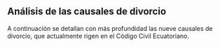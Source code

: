## Análisis de las causales de divorcio
A continuación se detallan con más profundidad las nueve causales de divorcio, que actualmente rigen en el Código Civil Ecuatoriano.


